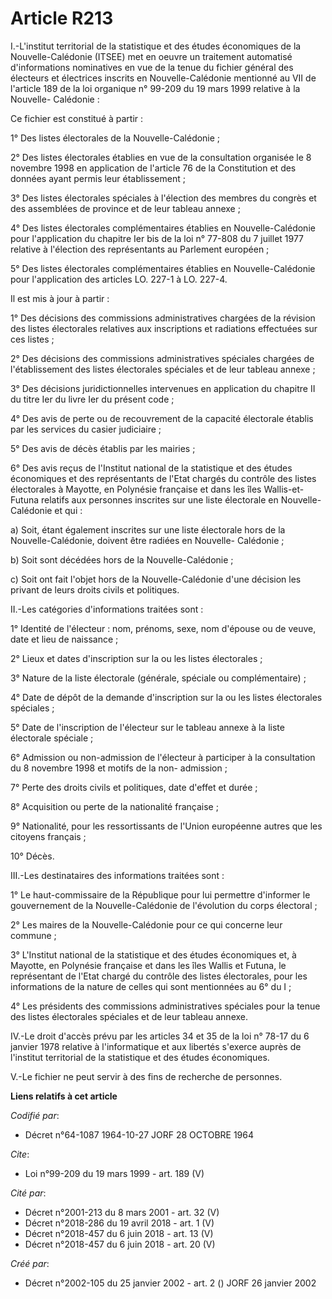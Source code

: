 # Article R213

I.-L'institut territorial de la statistique et des études économiques de la Nouvelle-Calédonie (ITSEE) met en oeuvre un
traitement automatisé d'informations nominatives en vue de la tenue du fichier général des électeurs et électrices inscrits
en Nouvelle-Calédonie mentionné au VII de l'article 189 de la loi organique n° 99-209 du 19 mars 1999 relative à la Nouvelle-
Calédonie : 

Ce fichier est constitué à partir : 

1° Des listes électorales de la Nouvelle-Calédonie ; 

2° Des listes électorales établies en vue de la consultation organisée le 8 novembre 1998 en application de l'article 76 de
la Constitution et des données ayant permis leur établissement ; 

3° Des listes électorales spéciales à l'élection des membres du congrès et des assemblées de province et de leur tableau
annexe ; 

4° Des listes électorales complémentaires établies en Nouvelle-Calédonie pour l'application du chapitre Ier bis de la loi n°
77-808 du 7 juillet 1977 relative à l'élection des représentants au Parlement européen ; 

5° Des listes électorales complémentaires établies en Nouvelle-Calédonie pour l'application des articles LO. 227-1 à LO.
227-4. 

Il est mis à jour à partir : 

1° Des décisions des commissions administratives chargées de la révision des listes électorales relatives aux inscriptions et
radiations effectuées sur ces listes ; 

2° Des décisions des commissions administratives spéciales chargées de l'établissement des listes électorales spéciales et de
leur tableau annexe ; 

3° Des décisions juridictionnelles intervenues en application du chapitre II du titre Ier du livre Ier du présent code ; 

4° Des avis de perte ou de recouvrement de la capacité électorale établis par les services du casier judiciaire ; 

5° Des avis de décès établis par les mairies ; 

6° Des avis reçus de l'Institut national de la statistique et des études économiques et des représentants de l'Etat chargés
du contrôle des listes électorales à Mayotte, en Polynésie française et dans les îles Wallis-et-Futuna relatifs aux personnes
inscrites sur une liste électorale en Nouvelle-Calédonie et qui : 

a) Soit, étant également inscrites sur une liste électorale hors de la Nouvelle-Calédonie, doivent être radiées en Nouvelle-
Calédonie ; 

b) Soit sont décédées hors de la Nouvelle-Calédonie ; 

c) Soit ont fait l'objet hors de la Nouvelle-Calédonie d'une décision les privant de leurs droits civils et politiques. 

II.-Les catégories d'informations traitées sont : 

1° Identité de l'électeur : nom, prénoms, sexe, nom d'épouse ou de veuve, date et lieu de naissance ; 

2° Lieux et dates d'inscription sur la ou les listes électorales ; 

3° Nature de la liste électorale (générale, spéciale ou complémentaire) ; 

4° Date de dépôt de la demande d'inscription sur la ou les listes électorales spéciales ; 

5° Date de l'inscription de l'électeur sur le tableau annexe à la liste électorale spéciale ; 

6° Admission ou non-admission de l'électeur à participer à la consultation du 8 novembre 1998 et motifs de la non-
admission ; 

7° Perte des droits civils et politiques, date d'effet et durée ; 

8° Acquisition ou perte de la nationalité française ; 

9° Nationalité, pour les ressortissants de l'Union européenne autres que les citoyens français ; 

10° Décès. 

III.-Les destinataires des informations traitées sont : 

1° Le haut-commissaire de la République pour lui permettre d'informer le gouvernement de la Nouvelle-Calédonie de l'évolution
du corps électoral ; 

2° Les maires de la Nouvelle-Calédonie pour ce qui concerne leur commune ; 

3° L'Institut national de la statistique et des études économiques et, à Mayotte, en Polynésie française et dans les îles
Wallis et Futuna, le représentant de l'Etat chargé du contrôle des listes électorales, pour les informations de la nature de
celles qui sont mentionnées au 6° du I ; 

4° Les présidents des commissions administratives spéciales pour la tenue des listes électorales spéciales et de leur tableau
annexe. 

IV.-Le droit d'accès prévu par les articles 34 et 35 de la loi n° 78-17 du 6 janvier 1978 relative à l'informatique et aux
libertés s'exerce auprès de l'institut territorial de la statistique et des études économiques. 

V.-Le fichier ne peut servir à des fins de recherche de personnes.

**Liens relatifs à cet article**

_Codifié par_:

  - Décret n°64-1087 1964-10-27 JORF 28 OCTOBRE 1964

_Cite_:

  - Loi n°99-209 du 19 mars 1999 - art. 189 (V)

_Cité par_:

  - Décret n°2001-213 du 8 mars 2001 - art. 32 (V)
  - Décret n°2018-286 du 19 avril 2018 - art. 1 (V)
  - Décret n°2018-457 du 6 juin 2018 - art. 13 (V)
  - Décret n°2018-457 du 6 juin 2018 - art. 20 (V)

_Créé par_:

  - Décret n°2002-105 du 25 janvier 2002 - art. 2 () JORF 26 janvier 2002
